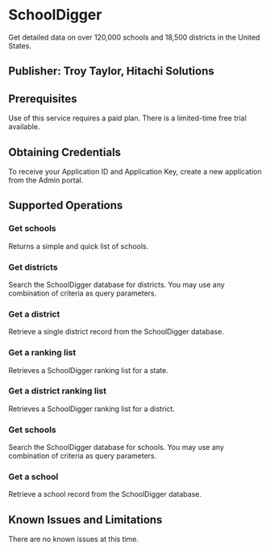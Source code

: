 # SchoolDigger
Get detailed data on over 120,000 schools and 18,500 districts in the United States.

## Publisher: Troy Taylor, Hitachi Solutions

## Prerequisites
Use of this service requires a paid plan. There is a limited-time free trial available.

## Obtaining Credentials
To receive your Application ID and Application Key, create a new application from the Admin portal.

## Supported Operations
### Get schools
Returns a simple and quick list of schools.
### Get districts
Search the SchoolDigger database for districts. You may use any combination of criteria as query parameters.
### Get a district
Retrieve a single district record from the SchoolDigger database.
### Get a ranking list
Retrieves a SchoolDigger ranking list for a state.
### Get a district ranking list
Retrieves a SchoolDigger ranking list for a district.
### Get schools
Search the SchoolDigger database for schools. You may use any combination of criteria as query parameters.
### Get a school
Retrieve a school record from the SchoolDigger database.

## Known Issues and Limitations
There are no known issues at this time.
